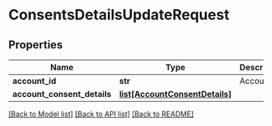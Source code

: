 # ConsentsDetailsUpdateRequest

## Properties
Name | Type | Description | Notes
------------ | ------------- | ------------- | -------------
**account_id** | **str** | AccountId | 
**account_consent_details** | [**list[AccountConsentDetails]**](AccountConsentDetails.md) |  | [optional] 

[[Back to Model list]](../README.md#documentation-for-models) [[Back to API list]](../README.md#documentation-for-api-endpoints) [[Back to README]](../README.md)

